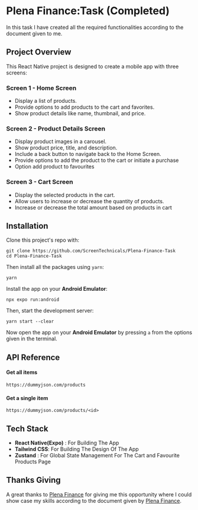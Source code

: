 
# Plena Finance:Task (Completed)
In this task I have created all the required functionalities according to the document given to me.

## Project Overview 

This React Native project is designed to create a mobile app with three screens:

### Screen 1  - Home Screen
   - Display a list of products.
   - Provide options to add products to the cart and favorites.
   - Show product details like name, thumbnail, and price.
   
### Screen 2 - Product Details Screen
   - Display product images in a carousel.
   - Show product price, title, and description.
   - Include a back button to navigate back to the Home Screen.
   - Provide options to add the product to the cart or initiate a purchase
   - Option add product to favourites

### Screen 3 - Cart Screen
   - Display the selected products in the cart.
   - Allow users to increase or decrease the quantity of products.
   - Increase or decrease the total amount based on products in cart



## Installation

Clone this project's repo with:

```
git clone https://github.com/ScreenTechnicals/Plena-Finance-Task
cd Plena-Finance-Task
```
Then install all the packages using `yarn`:
```
yarn
```
Install the app on your **Android Emulator**:
```
npx expo run:android
```
Then, start the development server:
```
yarn start --clear
```
Now open the app on your **Android Emulator** by pressing `a` from the options given in the terminal.


## API Reference

#### Get all items

```
https://dummyjson.com/products
```
#### Get a single item

```
https://dummyjson.com/products/<id>
```




## Tech Stack

- **React Native(Expo)** : For Building The App
- **Tailwind CSS**: For Building The Design Of The App
- **Zustand** : For Global State Management For The Cart and Favourite Products Page





## Thanks Giving
A great thanks to [Plena Finance](https://www.plena.finance) for giving me this opportunity where I could show case my skills according to the document given by [Plena Finance](https://www.plena.finance).
